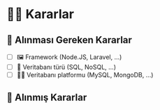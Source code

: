 # 👩‍⚖️ Kararlar

## 📃 Alınması Gereken Kararlar

* [ ] 🖼️ Framework \(Node.JS, Laravel, ...\)
* [ ] 🎨 Veritabanı türü \(SQL, NoSQL, ...\)
* [ ] 👩‍🚀 Veritabanı platformu \(MySQL, MongoDB, ...\)

## 🚀 Alınmış Kararlar

